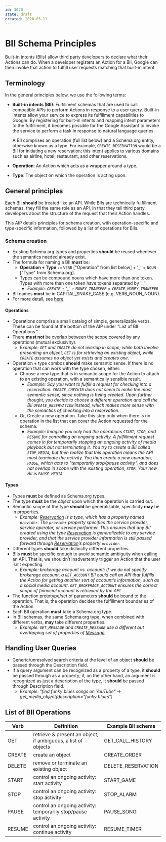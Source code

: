 ```yaml
---
id: 3020
state: draft
created: 2020-03-11
---
```


# BII Schema Principles

Built-in intents (BIIs) allow third party developers to declare what their
Actions can do. When a developer registers an Action for a BII, Google can then
invoke that action to fulfill user requests matching that built-in intent.

## Terminology

In the general principles below, we use the following terms:

- **Built-in intents (BII)**: Fulfillment schemas that are used to call
  compatible APIs to perform Actions in response to a user query. Built-in
  intents allow your service to express its fulfillment capabilities to Google.
  By registering for built-in intents and mapping intent parameters to the
  fulfillment, it becomes possible for the Google Assistant to invoke the
  service to perform a task in response to natural language queries.

  A BII comprises an operation (full list below) and a Schema.org entity,
  otherwise known as a type. For example, `CREATE_RESERVATION` would be a BII
  for initiating a new reservation; this intent applies to various domains such
  as airline, hotel, restaurant, and other reservations.

- **Operation**: An Action which acts as a wrapper around a type.
- **Type**: The object on which the operation is acting upon.

## General principles

Each BII **should** be treated like an API. While BIIs are technically
fulfillment schemas, they fill the same role as an API, in that they tell third
party developers about the structure of the request that their Action handles.

This AIP details principles for schema creation, with operation-specific and
type-specific information, followed by a list of operations for BIIs.

### Schema creation

- Existing Schema.org types and properties **should** be reused whenever the
  semantics needed already exist.
- The formula for naming a BII **must** be:
  - **Operation + Type** `:=` `VERB` ["Operation" from list below] + '\_' +
    `NOUN` ["Type" from Schema.org].
  - Types can be compound nouns which have more than one token. Types with more
    than one token have tokens separated by '\_'.
    - _Example: `CREATE` + '\_' + `MONEY_TRANSFER` = `CREATE_MONEY_TRANSFER`_
- BII names **must** be in CAPITAL_SNAKE_CASE (e.g. VERB_NOUN_NOUN).
- For more detail, see [here](https://schema.org/docs/documents.html).

#### Operations

- Operations comprise a small catalog of simple, generalizable verbs. These can
  be found at the bottom of the AIP under "List of BII Operations."
- There **must not** be overlap between the scope covered by any operations
  (mutual exclusivity).
  - _Example: `GET` and `CREATE` do not overlap in scope; while both involve
    presenting an object, `GET` is for retrieving an existing object, while
    `CREATE` assumes no object yet exists and creates one._
- Operation + type combos **should** make semantic sense. If there is no
  operation that can work with the type chosen, either:
  - Choose a new type that is in semantic scope for the Action to attach to an
    existing operation, with a semantically sensible result.
    - _Example: Say you want to fulfill a request for checking into a
      reservation. `CREATE_CHECKIN` does not seem to make the most semantic
      sense, since nothing is being created. Upon further thought, you decide
      to choose a different operation and call the BII `UPDATE_RESERVATION`
      instead, which makes more sense with the semantics of checking into a
      reservation._
  - Or, Create a new operation. Take this step only when there is no operation
    in the list that can cover the Action requested for the schema.
    - _Example: Imagine you only had the operations `START`, `STOP`, and
      `RESUME` for controlling an ongoing activity. A fulfillment request comes
      in for temporarily stopping an ongoing activity of media playback but not
      terminating it. You try to create a BII called `STOP_MEDIA`, but then
      realize that this operation means the API must terminate the activity.
      You then create a new operation, `PAUSE`, which acts to "temporarily
      stop/pause activity", and does not overlap in scope with the existing
      operation, `STOP`. Your new BII is `PAUSE_MEDIA`._

#### Types

- Types **must** be defined as Schema.org types.
- The type **must** be the _object_ upon which the operation is carried out.
- Semantic scope of the type **should** be generalizable, specificity **may**
  be in properties.
  - _Example: [Reservation][] is a type, which has a property named `provider`.
    The `provider` property specifies the service provider, service operator,
    or service performer. This ensures that any BII created using the type
    [Reservation][] is generalizable to any service provider, and that the
    service provider information is still passed forward through
    [Reservation][]’s property `provider`._
- Different types **should** take distinctly different properties.
- BIIs **must** be specific enough to avoid semantic ambiguity when calling an
  API. That is, we shouldn’t inadvertently trigger an Action that the user
  isn’t expecting.
  - _Example: brokerage account vs. account: If we do not specify brokerage
    account, a `GET_ACCOUNT` BII could call an API that fulfills the Action for
    getting another sort of account’s information, such as a social media
    account. `GET_BROKERAGE_ACCOUNT` ensures the correct scope of financial
    account is retrieved by the API._
- The function prototype/set of parameters **should** be bound to the
  operation. That is, the operation decides the fulfillment boundaries of the
  Action.
- Each BII operation **must** take a Schema.org type.
- In BII schemas, the same Schema.org type, when combined with different verbs,
  **may** take different properties.
  - _Example: `GET_MESSAGE` and `CREATE_MESSAGE` use a different but
    overlapping set of properties of [Message][]._

## Handling User Queries

- Generic/unresolved search criteria at the level of an object **should** be
  passed through the Description field.
- If a query argument can be recognized as a property of a type, it **should**
  be passed through as a property; if, on the other hand, an argument is
  recognized as just a description of the type, it **should** be passed through
  Description field.
  - _Example: "find funky blues songs on YouTube" ->
    get_media_object(description="funky blues")._

## List of BII Operations

| Verb   | Definition                                                    | Example BII schema |
| ------ | ------------------------------------------------------------- | ------------------ |
| GET    | retrieve & present an object; if ambiguous, a list of objects | GET_CALL_HISTORY   |
| CREATE | create an object                                              | CREATE_ORDER       |
| DELETE | remove or terminate an existing object                        | DELETE_RESERVATION |
| START  | control an ongoing activity: start activity                   | START_GAME         |
| STOP   | control an ongoing activity: stop activity                    | STOP_ALARM         |
| PAUSE  | control an ongoing activity: temporarily stop/pause activity  | PAUSE_SONG         |
| RESUME | control an ongoing activity: continue activity                | RESUME_TIMER       |

<!-- prettier-ignore-start -->
[message]: http://schema.org/Message
[reservation]: http://schema.org/Reservation
<!-- prettier-ignore-end -->
